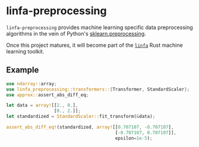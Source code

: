 # linfa-preprocessing

`linfa-preprocessing` provides machine learning specific data preprocessing algorithms in the vein of Python's [sklearn.preprocessing](https://scikit-learn.org/stable/modules/preprocessing.html).

Once this project matures, it will become part of the [`linfa`](https://github.com/rust-ml/linfa) Rust machine learning toolkit.

## Example

```rust
use ndarray::array;
use linfa_preprocessing::transformers::{Transformer, StandardScaler};
use approx::assert_abs_diff_eq;

let data = array![[2., 0.],
                  [0., 2.]];
let standardized = StandardScaler::fit_transform(&data);

assert_abs_diff_eq!(standardized, array![[0.707107, -0.707107], 
                                         [-0.707107, 0.707107]], 
                                         epsilon=1e-5);
```